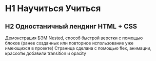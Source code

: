 # H1 Научиться Учиться
## H2 Одностаничный лендинг HTML + CSS
Демонстрация БЭМ Nested, способ быстрой верстки с помощью блоков (ранее созданных или повторное использование уже имеющихся в проекте)
Страница сделана с помощью flex, анимации, красооты добавили transition и opacity
